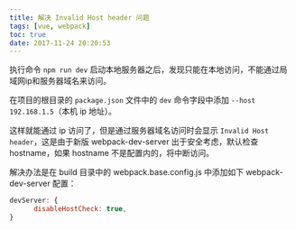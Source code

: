 ```yaml
---
title: 解决 Invalid Host header 问题
tags: [vue, webpack]
toc: true
date: 2017-11-24 20:20:53
---
```


执行命令 `npm run dev` 启动本地服务器之后，发现只能在本地访问，不能通过局域网ip和服务器域名来访问。 

在项目的根目录的 `package.json` 文件中的  `dev` 命令字段中添加 `--host 192.168.1.5`（本机 ip 地址）。

这样就能通过 ip 访问了，但是通过服务器域名访问时会显示 `Invalid Host header`，这是由于新版 webpack-dev-server 出于安全考虑，默认检查 hostname，如果 hostname 不是配置内的，将中断访问。

解决办法是在 build 目录中的 webpack.base.config.js 中添加如下 webpack-dev-server 配置：

```js
devServer: {
      disableHostCheck: true,
}
```
